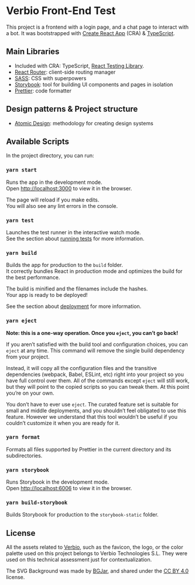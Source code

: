 # Verbio Front-End Test

This project is a frontend with a login page, and a chat page to interact with a bot.
It was bootstrapped with [Create React App](https://github.com/facebook/create-react-app) (CRA) & [TypeScript](https://www.typescriptlang.org).

## Main Libraries

- Included with CRA: TypeScript, [React Testing Library](https://testing-library.com/docs/react-testing-library/intro).
- [React Router](https://reactrouter.com/): client-side routing manager
- [SASS](https://sass-lang.com): CSS with superpowers
- [Storybook](https://storybook.js.org/): tool for building UI components and pages in isolation
- [Prettier](https://prettier.io/): code formatter

## Design patterns & Project structure

- [Atomic Design](https://bradfrost.com/blog/post/atomic-web-design/): methodology for creating design systems

## Available Scripts

In the project directory, you can run:

### `yarn start`

Runs the app in the development mode.\
Open [http://localhost:3000](http://localhost:3000) to view it in the browser.

The page will reload if you make edits.\
You will also see any lint errors in the console.

### `yarn test`

Launches the test runner in the interactive watch mode.\
See the section about [running tests](https://facebook.github.io/create-react-app/docs/running-tests) for more information.

### `yarn build`

Builds the app for production to the `build` folder.\
It correctly bundles React in production mode and optimizes the build for the best performance.

The build is minified and the filenames include the hashes.\
Your app is ready to be deployed!

See the section about [deployment](https://facebook.github.io/create-react-app/docs/deployment) for more information.

### `yarn eject`

**Note: this is a one-way operation. Once you `eject`, you can’t go back!**

If you aren’t satisfied with the build tool and configuration choices, you can `eject` at any time. This command will remove the single build dependency from your project.

Instead, it will copy all the configuration files and the transitive dependencies (webpack, Babel, ESLint, etc) right into your project so you have full control over them. All of the commands except `eject` will still work, but they will point to the copied scripts so you can tweak them. At this point you’re on your own.

You don’t have to ever use `eject`. The curated feature set is suitable for small and middle deployments, and you shouldn’t feel obligated to use this feature. However we understand that this tool wouldn’t be useful if you couldn’t customize it when you are ready for it.

### `yarn format`
Formats all files supported by Prettier in the current directory and its subdirectories. 

### `yarn storybook`
Runs Storybook in the development mode.\
Open [http://localhost:6006](http://localhost:6006) to view it in the browser.

### `yarn build-storybook`

Builds Storybook for production to the `storybook-static` folder.

## License

All the assets related to [Verbio](https://www.verbio.com/), such as the favicon, the logo, or the color palette used on this project belongs to Verbio Technologies S.L.
They were used on this technical assessment just for contextualization.

The SVG Background was made by [BGJar](https://bgjar.com), and shared under the [CC BY 4.0](https://creativecommons.org/licenses/by/4.0/) license.
